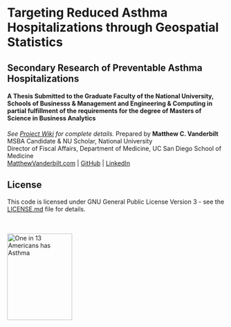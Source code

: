# Targeting Reduced Asthma Hospitalizations through Geospatial Statistics
## Secondary Research of Preventable Asthma Hospitalizations
#### A Thesis Submitted to the Graduate Faculty of the National University, Schools of Businesss & Management and Engineering & Computing in partial fulfillment of the requirements for the degree of Masters of Science in Business Analytics
*See [Project Wiki](wiki) for complete details.*
Prepared by **Matthew C. Vanderbilt**  
MSBA Candidate & NU Scholar, National University  
Director of Fiscal Affairs, Department of Medicine, UC San Diego School of Medicine  
[MatthewVanderbilt.com](https://matthewvanderbilt.com) | [GitHub](https://github.com/mcvanderbilt) | [LinkedIn](https://linkedin.com/in/vanderbilt)

## License
This code is licensed under GNU General Public License Version 3 - see the [LICENSE.md](LICENSE.md) file for details.

<br/>
<br/>
<a href="http://www.cdc.gov/asthma/?s_cid=asthma-002-bb" title="One in 13 Americans has Asthma">
<img src="http://www.cdc.gov/asthma/images/PeopleHaveAsthma.jpg" style="width:150px; height:200px; 
border:0px;" alt="One in 13 Americans has Asthma" /></a>

